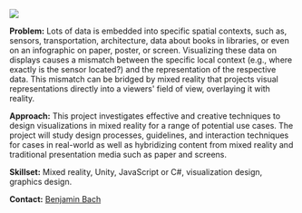 ![](https://vishub.net/figures/immersiveanalytics.png)

**Problem:** Lots of data is embedded into specific spatial contexts, such as, sensors, transportation, architecture, data about books in libraries, or even on an infographic on paper, poster, or screen. Visualizing these data on displays causes a mismatch between the specific local context (e.g., where exactly is the sensor located?) and the representation of the respective data. This mismatch can be bridged by mixed reality that projects visual representations directly into a viewers' field of view, overlaying it with reality. 

**Approach:** This project investigates effective and creative techniques to design visualizations in mixed reality for a range of potential use cases. The project will study design processes, guidelines, and interaction techniques for cases in real-world as well as hybridizing content from mixed reality and traditional presentation media such as paper and screens.

**Skillset:** Mixed reality, Unity, JavaScript or C#, visualization design, graphics design.

**Contact:** [Benjamin Bach](mailto:bbach@ed.ac.uk)
